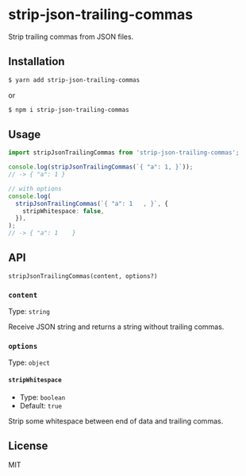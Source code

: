 # strip-json-trailing-commas

Strip trailing commas from JSON files.

## Installation

```bash
$ yarn add strip-json-trailing-commas
```

or

```bash
$ npm i strip-json-trailing-commas
```

## Usage

```ts
import stripJsonTrailingCommas from 'strip-json-trailing-commas';

console.log(stripJsonTrailingCommas(`{ "a": 1, }`));
// -> { "a": 1 }

// with options
console.log(
  stripJsonTrailingCommas(`{ "a": 1   , }`, {
    stripWhitespace: false,
  }),
);
// -> { "a": 1    }
```

## API

`stripJsonTrailingCommas(content, options?)`

### `content`

Type: `string`

Receive JSON string and returns a string without trailing commas.

### `options`

Type: `object`

#### `stripWhitespace`

- Type: `boolean`
- Default: `true`

Strip some whitespace between end of data and trailing commas.

## License

MIT
